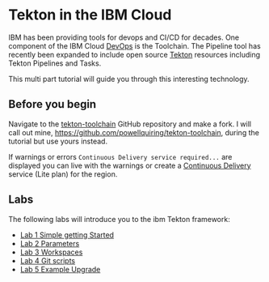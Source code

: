 # Tekton in the IBM Cloud
IBM has been providing tools for devops and CI/CD for decades.  One component of the IBM Cloud [DevOps](https://cloud.ibm.com/devops/getting-started) is the Toolchain.  The Pipeline tool has recently been expanded to include open source [Tekton](https://tekton.dev/) resources including Tekton Pipelines and Tasks.

This multi part tutorial will guide you through this interesting technology.

## Before you begin
Navigate to the [tekton-toolchain](https://github.com/IBM-Cloud/tekton-toolchain) GitHub repository and make a fork.  I will call out mine, https://github.com/powellquiring/tekton-toolchain, during the tutorial but use yours instead.

If warnings or errors `Continuous Delivery service required...` are displayed you can live with the warnings or create a [Continuous Delivery](https://cloud.ibm.com/catalog/services/continuous-delivery) service (Lite plan) for the region.

## Labs
The following labs will introduce you to the ibm Tekton framework:
- [Lab 1 Simple getting Started](lab1-simple/README.md)
- [Lab 2 Parameters](lab2-parameters/README.md)
- [Lab 3 Workspaces](lab3-workspaces/README.md)
- [Lab 4 Git scripts](lab4-shared-git/README.md)
- [Lab 5 Example Upgrade](lab5-classic2tekton/README.md)
